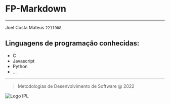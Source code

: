 # FP-Markdown
***
Joel Costa Mateus
`2211908`
## Linguagens de programação conhecidas:
* C
* Javascript
* Python
* ...
---
> Metodologias de Desenvolvimento de Software @ 2022 

![Logo IPL](https://upload.wikimedia.org/wikipedia/commons/9/9a/Log%C3%B3tipo_Polit%C3%A9cnico_Leiria_01.png)